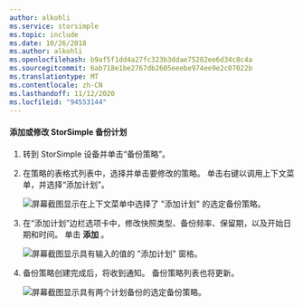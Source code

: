 ```yaml
---
author: alkohli
ms.service: storsimple
ms.topic: include
ms.date: 10/26/2018
ms.author: alkohli
ms.openlocfilehash: b9af5f1dd4a27fc323b3ddae75282ee6d34c8c4a
ms.sourcegitcommit: 6ab718e1be2767db2605eeebe974ee9e2c07022b
ms.translationtype: MT
ms.contentlocale: zh-CN
ms.lasthandoff: 11/12/2020
ms.locfileid: "94553144"
---
```

#### <a name="to-add-or-modify-a-storsimple-backup-schedule"></a>添加或修改 StorSimple 备份计划

1. 转到 StorSimple 设备并单击“备份策略”。

2. 在策略的表格式列表中，选择并单击要修改的策略。 单击右键以调用上下文菜单，并选择“添加计划”。

    ![屏幕截图显示在上下文菜单中选择了 "添加计划" 的选定备份策略。](./media/storsimple-8000-add-modify-backup-schedule-u2/addschedule1.png)

3. 在“添加计划”边栏选项卡中，修改快照类型、备份频率、保留期，以及开始日期和时间。 单击 **添加** 。

    ![屏幕截图显示具有输入的值的 "添加计划" 窗格。](./media/storsimple-8000-add-modify-backup-schedule-u2/addschedule5.png)

4. 备份策略创建完成后，将收到通知。 备份策略列表也将更新。

    ![屏幕截图显示具有两个计划备份的选定备份策略。](./media/storsimple-8000-add-modify-backup-schedule-u2/addschedule4.png)

